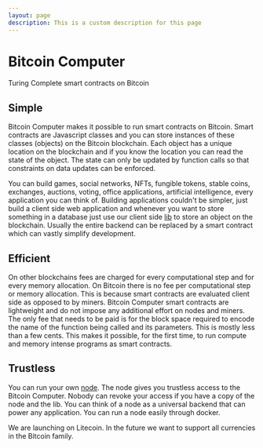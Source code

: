 ```yaml
---
layout: page
description: This is a custom description for this page
---
```


# Bitcoin Computer

Turing Complete smart contracts on Bitcoin

## Simple

Bitcoin Computer makes it possible to run smart contracts on Bitcoin. Smart contracts are Javascript classes and you can store instances of these classes (objects) on the Bitcoin blockchain. Each object has a unique location on the blockchain and if you know the location you can read the state of the object. The state can only be updated by function calls so that constraints on data updates can be enforced.

You can build  games, social networks, NFTs, fungible tokens, stable coins, exchanges, auctions, voting, office applications, artificial intelligence, every application you can think of. Building applications couldn't be simpler, just build a client side web application and whenever you want to store something in a database just use our client side [lib](https://www.npmjs.com/package/bitcoin-computer-lib) to store an object on the blockchain. Usually the entire backend can be replaced by a smart contract which can vastly simplify development.

## Efficient

On other blockchains fees are charged for every computational step and for every memory allocation. On Bitcoin there is no fee per computational step or memory allocation. This is because smart contracts are evaluated client side as opposed to by miners. Bitcoin Computer smart contracts are lightweight and do not impose any additional effort on nodes and miners. The only fee that needs to be paid is for the block space required to encode the name of the function being called and its parameters. This is mostly less than a few cents. This makes it possible, for the first time, to run compute and memory intense programs as smart contracts.


## Trustless

You can run your own [node](https://www.npmjs.com/package/bitcoin-computer-node). The node gives you trustless access to the Bitcoin Computer. Nobody can revoke your access if you have a copy of the node and the lib. You can think of a node as a universal backend that can power any application. You can run a node easily through docker.

We are launching on Litecoin. In the future we want to support all currencies in the Bitcoin family.

